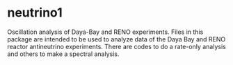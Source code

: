 # neutrino1
Oscillation analysis of Daya-Bay and RENO experiments.
Files in this package are intended to be used to analyze data of the Daya Bay and RENO reactor antineutrino experiments. There are codes to do a rate-only analysis and others to make a spectral analysis.


